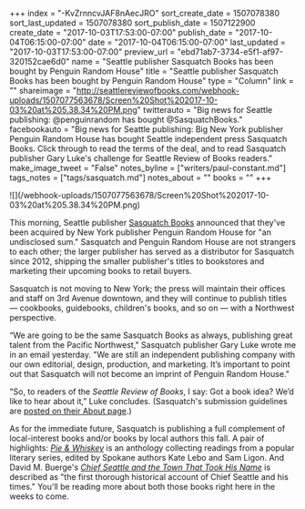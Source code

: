+++
index = "-KvZrnncvJAF8nAecJRO"
sort_create_date = 1507078380
sort_last_updated = 1507078380
sort_publish_date = 1507122900
create_date = "2017-10-03T17:53:00-07:00"
publish_date = "2017-10-04T06:15:00-07:00"
date = "2017-10-04T06:15:00-07:00"
last_updated = "2017-10-03T17:53:00-07:00"
preview_url = "ebd71ab7-3734-e5f1-af97-320152cae6d0"
name = "Seattle publisher Sasquatch Books has been bought by Penguin Random House"
title = "Seattle publisher Sasquatch Books has been bought by Penguin Random House"
type = "Column"
link = ""
shareimage = "http://seattlereviewofbooks.com/webhook-uploads/1507077563678/Screen%20Shot%202017-10-03%20at%205.38.34%20PM.png"
twitterauto = "Big news for Seattle publishing: @penguinrandom has bought @SasquatchBooks."
facebookauto = "Big news for Seattle publishing: Big New York publisher Penguin Random House has bought Seattle independent press Sasquatch Books. Click through to read the terms of the deal, and to read Sasquatch publisher Gary Luke's challenge for Seattle Review of Books readers."
make_image_tweet = "False"
notes_byline = ["writers/paul-constant.md"]
tags_notes = ["tags/sasquatch.md"]
notes_about = ""
books = ""
+++
<p class="image">![](/webhook-uploads/1507077563678/Screen%20Shot%202017-10-03%20at%205.38.34%20PM.png)</p>

This morning, Seattle publisher [Sasquatch Books](http://www.sasquatchbooks.com/) announced that they've been acquired by New York publisher Penguin Random House for "an undisclosed sum." Sasquatch and Penguin Random House are not strangers to each other; the larger publisher has served as a distributor for Sasquatch since 2012, shipping the smaller publisher's titles to bookstores and marketing their upcoming books to retail buyers.

Sasquatch is not moving to New York; the press will maintain their offices and staff on 3rd Avenue downtown, and they will continue to publish titles — cookbooks, guidebooks, children's books, and so on — with a Northwest perspective. 

“We are going to be the same Sasquatch Books as always, publishing great talent from the Pacific Northwest," Sasquatch publisher Gary Luke wrote me in an email yesterday. "We are still an independent publishing company with our own editorial, design, production, and marketing. It’s important to point out that Sasquatch will not become an imprint of Penguin Random House." 

"So, to readers of the *Seattle Review of Books*, I say: Got a book idea? We’d like to hear about it,” Luke concludes. (Sasquatch's submission guidelines are [posted on their About page](http://www.sasquatchbooks.com/about/).)

As for the immediate future, Sasquatch is publishing a full complement of local-interest books and/or books by local authors this fall. A pair of highlights: [*Pie & Whiskey*](http://www.sasquatchbooks.com/book/?isbn=9781632171139&pie--whiskey-by-kate-lebo) is an anthology collecting readings from a popular literary series, edited by Spokane authors Kate Lebo and Sam Ligon. And David M. Buerge's [*Chief Seattle and the Town That Took His Name*](http://www.sasquatchbooks.com/book/?isbn=9781632171368&chief-seattle-and-the-town-that-took-his-name-by-david-m-buerge) is described as "the first thorough historical account of Chief Seattle and his times." You'll be reading more about both those books right here in the weeks to come.